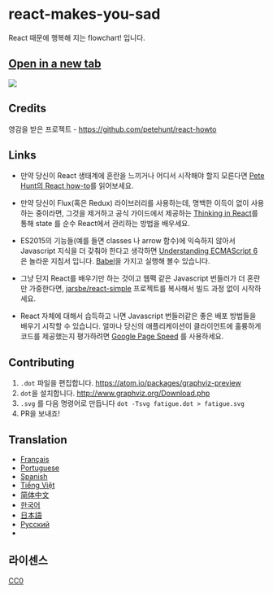 # react-makes-you-sad
React 때문에 행복해 지는 flowchart! 입니다.

## <a href='https://cdn.rawgit.com/ehrudxo/react-makes-you-sad/master/fatigue.svg' target='_blank'>Open in a new tab</a>

<img src='https://cdn.rawgit.com/ehrudxo/react-makes-you-sad/master/fatigue.svg'>

## Credits

영감을 받은 프로젝트 -  https://github.com/petehunt/react-howto

## Links

* 만약 당신이 React 생태계에 혼란을 느끼거나 어디서 시작해야 할지 모른다면 <a href="https://github.com/petehunt/react-howto" target="_blank">Pete Hunt의 React how-to</a>를 읽어보세요. 

* 만약 당신이 Flux(혹은 Redux) 라이브러리를 사용하는데, 명백한 이득이 없이 사용하는 중이라면, 그것을 제거하고 공식 가이드에서 제공하는 <a href="https://facebook.github.io/react/docs/thinking-in-react.html" target="_blank">Thinking in React</a>를 통해 state 를 순수 React에서 관리하는 방법을 배우세요.


* ES2015의 기능들(예를 들면 classes 나 arrow 함수)에 익숙하지 않아서 Javascript 지식을 더 갖춰야 한다고 생각하면 <a href="https://leanpub.com/understandinges6/read" target="_blank">Understanding ECMAScript 6</a> 은 놀라운 지침서 입니다. <a href="https://babeljs.io/repl/" target="_blank">Babel</a>을 가지고 실행해 볼수 있습니다.
 
* 그냥 단지 React를 배우기만 하는 것이고 웹팩 같은 Javascript 번들러가 더 혼란만 가중한다면, <a href="https://github.com/jarsbe/react-simple" target="_blank">jarsbe/react-simple</a> 프로젝트를 복사해서 빌드 과정 없이 시작하세요.

* React 자체에 대해서 습득하고 나면 Javascript 번들러같은 좋은 배포 방법들을 배우기 시작할 수 있습니다. 얼마나 당신의 애플리케이션이 클라이언트에 훌륭하게 코드를 제공했는지 평가하려면 [Google Page Speed](https://developers.google.com/speed/pagespeed/) 를 사용하세요.

## Contributing

1. `.dot` 파일을 편집합니다. https://atom.io/packages/graphviz-preview
2. `dot`을 설치합니다.  http://www.graphviz.org/Download.php
3. `.svg` 를 다음 명령어로 만듭니다 `dot -Tsvg fatigue.dot > fatigue.svg`
4. PR을 보내죠!

## Translation

- [Français](https://github.com/matteodelabre/react-vous-rend-triste)
- [Portuguese](https://github.com/brunogenaro/react-makes-you-sad)
- [Spanish](https://github.com/jvalen/react-makes-you-sad)
- [Tiếng Việt](https://github.com/petehouston/react-makes-you-sad)
- [简体中文](https://github.com/wyvernnot/react-makes-you-sad)
- [한국어](https://github.com/ehrudxo/react-makes-you-sad)
- [日本語](https://github.com/kuy/react-makes-you-sad)
- [Русский](https://github.com/Sacret/react-makes-you-sad)
- 
## 라이센스

[CC0](https://wiki.creativecommons.org/wiki/CC0)
